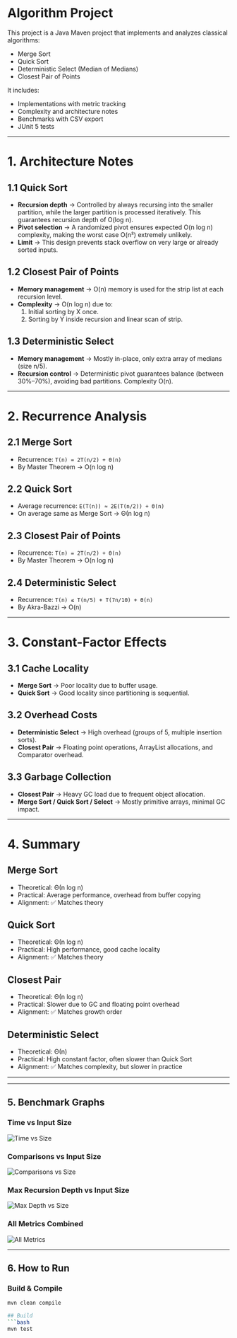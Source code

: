 # Algorithm Project

This project is a Java Maven project that implements and analyzes classical algorithms:

- Merge Sort
- Quick Sort
- Deterministic Select (Median of Medians)
- Closest Pair of Points

It includes:
- Implementations with metric tracking
- Complexity and architecture notes
- Benchmarks with CSV export
- JUnit 5 tests

---

# 1. Architecture Notes

## 1.1 Quick Sort
- **Recursion depth** → Controlled by always recursing into the smaller partition, while the larger partition is processed iteratively. This guarantees recursion depth of O(log n).
- **Pivot selection** → A randomized pivot ensures expected O(n log n) complexity, making the worst case O(n²) extremely unlikely.
- **Limit** → This design prevents stack overflow on very large or already sorted inputs.

## 1.2 Closest Pair of Points
- **Memory management** → O(n) memory is used for the strip list at each recursion level.
- **Complexity** → O(n log n) due to:
    1. Initial sorting by X once.
    2. Sorting by Y inside recursion and linear scan of strip.

## 1.3 Deterministic Select
- **Memory management** → Mostly in-place, only extra array of medians (size n/5).
- **Recursion control** → Deterministic pivot guarantees balance (between 30%–70%), avoiding bad partitions. Complexity O(n).

---

# 2. Recurrence Analysis

## 2.1 Merge Sort
- Recurrence: `T(n) = 2T(n/2) + Θ(n)`
- By Master Theorem → O(n log n)

## 2.2 Quick Sort
- Average recurrence: `E(T(n)) ≈ 2E(T(n/2)) + Θ(n)`
- On average same as Merge Sort → Θ(n log n)

## 2.3 Closest Pair of Points
- Recurrence: `T(n) = 2T(n/2) + Θ(n)`
- By Master Theorem → O(n log n)

## 2.4 Deterministic Select
- Recurrence: `T(n) ≤ T(n/5) + T(7n/10) + Θ(n)`
- By Akra-Bazzi → O(n)

---

# 3. Constant-Factor Effects

## 3.1 Cache Locality
- **Merge Sort** → Poor locality due to buffer usage.
- **Quick Sort** → Good locality since partitioning is sequential.

## 3.2 Overhead Costs
- **Deterministic Select** → High overhead (groups of 5, multiple insertion sorts).
- **Closest Pair** → Floating point operations, ArrayList allocations, and Comparator overhead.

## 3.3 Garbage Collection
- **Closest Pair** → Heavy GC load due to frequent object allocation.
- **Merge Sort / Quick Sort / Select** → Mostly primitive arrays, minimal GC impact.

---

# 4. Summary

## Merge Sort
- Theoretical: Θ(n log n)
- Practical: Average performance, overhead from buffer copying
- Alignment: ✅ Matches theory

## Quick Sort
- Theoretical: Θ(n log n)
- Practical: High performance, good cache locality
- Alignment: ✅ Matches theory

## Closest Pair
- Theoretical: Θ(n log n)
- Practical: Slower due to GC and floating point overhead
- Alignment: ✅ Matches growth order

## Deterministic Select
- Theoretical: Θ(n)
- Practical: High constant factor, often slower than Quick Sort
- Alignment: ✅ Matches complexity, but slower in practice

---


---

## 5. Benchmark Graphs

### Time vs Input Size
![Time vs Size](images/time_vs_size.png)

### Comparisons vs Input Size
![Comparisons vs Size](images/comparisons_vs_size.png)

### Max Recursion Depth vs Input Size
![Max Depth vs Size](images/depth_vs_size.png)

### All Metrics Combined
![All Metrics](images/all_metrics.png)


---

## 6. How to Run

### Build & Compile
```bash
mvn clean compile

## Build
```bash
mvn test
